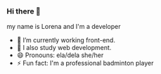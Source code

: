 ### Hi there 👋

my name is Lorena and I'm a developer

- 🔭 I’m currently working front-end.
- 🌱 I also study web development.
- 😄 Pronouns: ela/dela she/her 
- ⚡ Fun fact: I'm a professional badminton player
